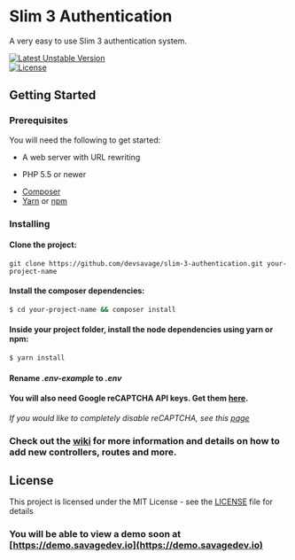 # Slim 3 Authentication
A very easy to use Slim 3 authentication system.

[![Latest Unstable Version](https://poser.pugx.org/devsavage/slim-3-authentication/v/unstable?format=flat-square)](https://packagist.org/packages/devsavage/slim-3-authentication)  
[![License](https://poser.pugx.org/devsavage/slim-3-authentication/license?format=flat-square)](https://packagist.org/packages/devsavage/slim-3-authentication)

## Getting Started

### Prerequisites

You will need the following to get started:

* A web server with URL rewriting
 - PHP 5.5 or newer
* [Composer](https://getcomposer.org/)
* [Yarn](https://yarnpkg.com/) or [npm](https://www.npmjs.com/)

### Installing
#### Clone the project:
```
git clone https://github.com/devsavage/slim-3-authentication.git your-project-name
```
#### Install the composer dependencies:
```bash
$ cd your-project-name && composer install
```
#### Inside your project folder, install the node dependencies using yarn or npm:
```bash
$ yarn install
```
#### Rename *_.env-example_* to *_.env_*

#### You will also need Google reCAPTCHA API keys. Get them [here](https://www.google.com/recaptcha).

*If you would like to completely disable reCAPTCHA, see this [page](https://github.com/devsavage/slim-3-authentication/wiki/Completely-remove-reCAPTCHA)*

### Check out the [wiki](https://github.com/devsavage/slim-3-authentication/wiki/) for more information and details on how to add new controllers, routes and more.

## License

This project is licensed under the MIT License - see the [LICENSE](LICENSE) file for details

### You will be able to view a demo soon at [https://demo.savagedev.io](https://demo.savagedev.io)

